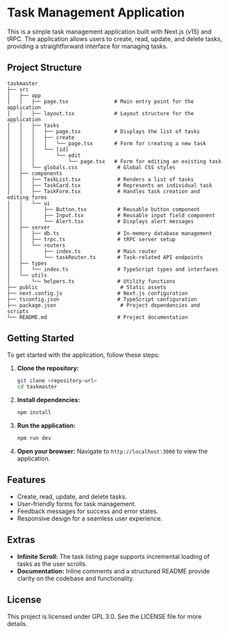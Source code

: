 # Task Management Application

This is a simple task management application built with Next.js (v15) and tRPC. The application allows users to create, read, update, and delete tasks, providing a straightforward interface for managing tasks.

## Project Structure

```
taskmaster
├── src
│   ├── app
│   │   ├── page.tsx               # Main entry point for the application
│   │   ├── layout.tsx             # Layout structure for the application
│   │   ├── tasks
│   │   │   ├── page.tsx           # Displays the list of tasks
│   │   │   ├── create
│   │   │   │   └── page.tsx       # Form for creating a new task
│   │   │   └── [id]
│   │   │       └── edit
│   │   │           └── page.tsx   # Form for editing an existing task
│   │   └── globals.css             # Global CSS styles
│   ├── components
│   │   ├── TaskList.tsx            # Renders a list of tasks
│   │   ├── TaskCard.tsx            # Represents an individual task
│   │   ├── TaskForm.tsx            # Handles task creation and editing forms
│   │   └── ui
│   │       ├── Button.tsx          # Reusable button component
│   │       ├── Input.tsx           # Reusable input field component
│   │       └── Alert.tsx           # Displays alert messages
│   ├── server
│   │   ├── db.ts                   # In-memory database management
│   │   ├── trpc.ts                 # tRPC server setup
│   │   └── routers
│   │       ├── index.ts            # Main router
│   │       └── taskRouter.ts       # Task-related API endpoints
│   ├── types
│   │   └── index.ts                # TypeScript types and interfaces
│   └── utils
│       └── helpers.ts              # Utility functions
├── public                           # Static assets
├── next.config.js                  # Next.js configuration
├── tsconfig.json                   # TypeScript configuration
├── package.json                     # Project dependencies and scripts
└── README.md                       # Project documentation
```

## Getting Started

To get started with the application, follow these steps:

1. **Clone the repository:**
   ```bash
   git clone <repository-url>
   cd taskmaster
   ```

2. **Install dependencies:**
   ```bash
   npm install
   ```

3. **Run the application:**
   ```bash
   npm run dev
   ```

4. **Open your browser:**
   Navigate to `http://localhost:3000` to view the application.

## Features

- Create, read, update, and delete tasks.
- User-friendly forms for task management.
- Feedback messages for success and error states.
- Responsive design for a seamless user experience.

## Extras

- **Infinite Scroll:** The task listing page supports incremental loading of tasks as the user scrolls.
- **Documentation:** Inline comments and a structured README provide clarity on the codebase and functionality.

## License

This project is licensed under GPL 3.0. See the LICENSE file for more details.